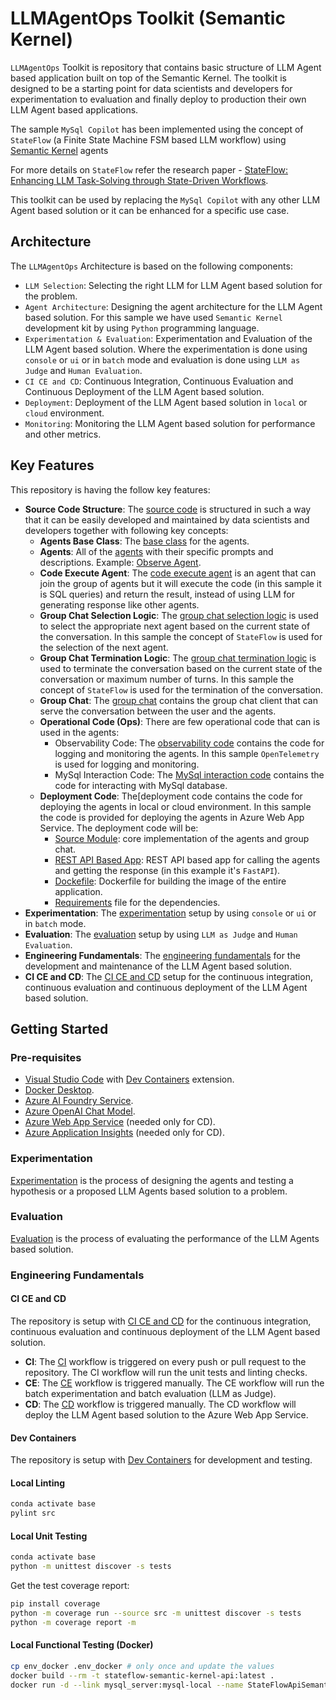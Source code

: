 # LLMAgentOps Toolkit (Semantic Kernel)

`LLMAgentOps` Toolkit is repository that contains basic structure of LLM Agent based application built on top of the Semantic Kernel. The toolkit is designed to be a starting point for data scientists and developers for experimentation to evaluation and finally deploy to production their own LLM Agent based applications.

The sample `MySql Copilot` has been implemented using the concept of `StateFlow` (a Finite State Machine FSM based LLM workflow) using [Semantic Kernel](https://learn.microsoft.com/en-us/semantic-kernel/overview/) agents

For more details on `StateFlow` refer the research paper - [StateFlow: Enhancing LLM Task-Solving through State-Driven Workflows](https://arxiv.org/abs/2403.11322).

This toolkit can be used by replacing the `MySql Copilot` with any other LLM Agent based solution or it can be enhanced for a specific use case.

## Architecture

The `LLMAgentOps` Architecture is based on the following components:

- `LLM Selection`: Selecting the right LLM for LLM Agent based solution for the problem.
- `Agent Architecture`: Designing the agent architecture for the LLM Agent based solution. For this sample we have used `Semantic Kernel` development kit by using `Python` programming language.
- `Experimentation & Evaluation`: Experimentation and Evaluation of the LLM Agent based solution. Where the experimentation is done using `console` or `ui` or in `batch` mode and evaluation is done using `LLM as Judge` and `Human Evaluation`.
- `CI CE and CD`: Continuous Integration, Continuous Evaluation and Continuous Deployment of the LLM Agent based solution.
- `Deployment`: Deployment of the LLM Agent based solution in `local` or `cloud` environment.
- `Monitoring`: Monitoring the LLM Agent based solution for performance and other metrics.

## Key Features

This repository is having the follow key features:

- **Source Code Structure**: The [source code](./src/) is structured in such a way that it can be easily developed and maintained by data scientists and developers together with following key concepts:
    - **Agents Base Class**: The [base class](./src/agents/base.py) for the agents.
    - **Agents**: All of the [agents](./src/agents/) with their specific prompts and descriptions. Example: [Observe Agent](./src/agents/observe.py).
    - **Code Execute Agent**: The [code execute agent](./src/agents/execute.py) is an agent that can join the group of agents but it will execute the code (in this sample it is SQL queries) and return the result, instead of using LLM for generating response like other agents.
    - **Group Chat Selection Logic**: The [group chat selection logic](./src/groupchat/state_flow_selection_strategy.py) is used to select the appropriate next agent based on the current state of the conversation. In this sample the concept of `StateFlow` is used for the selection of the next agent.
    - **Group Chat Termination Logic**: The [group chat termination logic](./src/groupchat/state_flow_termination_strategy.py) is used to terminate the conversation based on the current state of the conversation or maximum number of turns. In this sample the concept of `StateFlow` is used for the termination of the conversation.
    - **Group Chat**: The [group chat](./src/groupchat/state_flow_chat.py) contains the group chat client that can serve the conversation between the user and the agents.
    - **Operational Code (Ops)**: There are few operational code that can is used in the agents:
        - Observability Code: The [observability code](./src/logging) contains the code for logging and monitoring the agents. In this sample `OpenTelemetry` is used for logging and monitoring.
        - MySql Interaction Code: The [MySql interaction code](./src/mysql/execution_env.py) contains the code for interacting with MySql database.
    - **Deployment Code**: The[deployment code contains the code for deploying the agents in local or cloud environment. In this sample the code is provided for deploying the agents in Azure Web App Service. The deployment code will be:
        - [Source Module](./src/): core implementation of the agents and group chat.
        - [REST API Based App](./app_rest_api.py): REST API based app for calling the agents and getting the response (in this example it's `FastAPI`).
        - [Dockefile](./Dockerfile): Dockerfile for building the image of the entire application.
        - [Requirements](./requirements.txt) file for the dependencies.
- **Experimentation**: The [experimentation](./experimentation/) setup by using `console` or `ui` or in `batch` mode.
- **Evaluation**: The [evaluation](./evaluation/) setup by using `LLM as Judge` and `Human Evaluation`.
- **Engineering Fundamentals**: The [engineering fundamentals](#engineering-fundamentals) for the development and maintenance of the LLM Agent based solution.
- **CI CE and CD**: The [CI CE and CD](./.github/workflows/) setup for the continuous integration, continuous evaluation and continuous deployment of the LLM Agent based solution.

## Getting Started

### Pre-requisites

- [Visual Studio Code](https://code.visualstudio.com/) with [Dev Containers](https://code.visualstudio.com/docs/remote/containers) extension.
- [Docker Desktop](https://www.docker.com/products/docker-desktop/).
- [Azure AI Foundry Service](https://learn.microsoft.com/en-us/azure/ai-studio/what-is-ai-studio).
- [Azure OpenAI Chat Model](https://learn.microsoft.com/en-us/azure/ai-studio/quickstarts/get-started-playground#deploy-a-chat-model).
- [Azure Web App Service](https://learn.microsoft.com/en-us/azure/app-service/overview) (needed only for CD).
- [Azure Application Insights](https://learn.microsoft.com/en-us/azure/azure-monitor/app/app-insights-overview) (needed only for CD).

### Experimentation

[Experimentation](experimentation/README.md) is the process of designing the agents and testing a hypothesis or a proposed LLM Agents based solution to a problem.

### Evaluation

[Evaluation](evaluation/README.md) is the process of evaluating the performance of the LLM Agents based solution.

### Engineering Fundamentals

#### CI CE and CD

The repository is setup with [CI CE and CD](.github/workflows/) for the continuous integration, continuous evaluation and continuous deployment of the LLM Agent based solution.

- **CI**: The [CI](.github/workflows/ci.yml) workflow is triggered on every push or pull request to the repository. The CI workflow will run the unit tests and linting checks.
- **CE**: The [CE](.github/workflows/ce.yml) workflow is triggered manually. The CE workflow will run the batch experimentation and batch evaluation (LLM as Judge).
- **CD**: The [CD](.github/workflows/cd.yml) workflow is triggered manually. The CD workflow will deploy the LLM Agent based solution to the Azure Web App Service.

#### Dev Containers

The repository is setup with [Dev Containers](https://code.visualstudio.com/docs/remote/containers) for development and testing.

#### Local Linting

```bash
conda activate base
pylint src
```

#### Local Unit Testing

```bash
conda activate base
python -m unittest discover -s tests
```

Get the test coverage report:

```bash
pip install coverage
python -m coverage run --source src -m unittest discover -s tests
python -m coverage report -m
```

#### Local Functional Testing (Docker)

```bash
cp env_docker .env_docker # only once and update the values
docker build --rm -t stateflow-semantic-kernel-api:latest .
docker run -d --link mysql_server:mysql-local --name StateFlowApiSemanticKernel -p 8085:8000 --env-file .env_docker stateflow-semantic-kernel-api:latest
```
